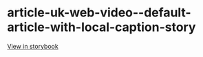 # article-uk-web-video--default-article-with-local-caption-story

[View in storybook](https://raw.githack.com/Independent-Digital-News-and-Media-Ltd/indy-pwamp-sb/PR-1912-sb/index.html?path=/story/article-uk-web-video--default-article-with-local-caption-story)